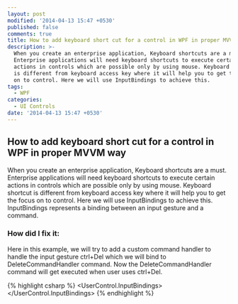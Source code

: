 ```yaml
---
layout: post
modified: '2014-04-13 15:47 +0530'
published: false
comments: true
title: How to add keyboard short cut for a control in WPF in proper MVVM way
description: >-
  When you create an enterprise application, Keyboard shortcuts are a must.
  Enterprise applications will need keyboard shortcuts to execute certain
  actions in controls which are possible only by using mouse. Keyboard shortcut
  is different from keyboard access key where it will help you to get the focus
  on to control. Here we will use InputBindings to achieve this.
tags:
  - WPF
categories:
  - UI Controls
date: '2014-04-13 15:47 +0530'
---
```

## How to add keyboard short cut for a control in WPF in proper MVVM way

 When you create an enterprise application, Keyboard shortcuts are a must. Enterprise applications will need keyboard shortcuts to execute certain actions in controls which are possible only by using mouse. Keyboard shortcut is different from keyboard access key where it will help you to get the focus on to control. Here we will use InputBindings to achieve this. InputBindings represents a binding between an input gesture and a command.
 
### How did I fix it:

Here in this example, we will try to add a custom command handler to handle the input gesture ctrl+Del which we will bind to DeleteCommandHandler command. Now the DeleteCommandHandler command will get executed when user uses ctrl+Del.

{% highlight csharp %}
<UserControl.InputBindings>
    <KeyBinding Command="{Binding CancelButtonCommand}" Key="Escape" Modifiers="Control" />
</UserControl.InputBindings>
{% endhighlight %}
